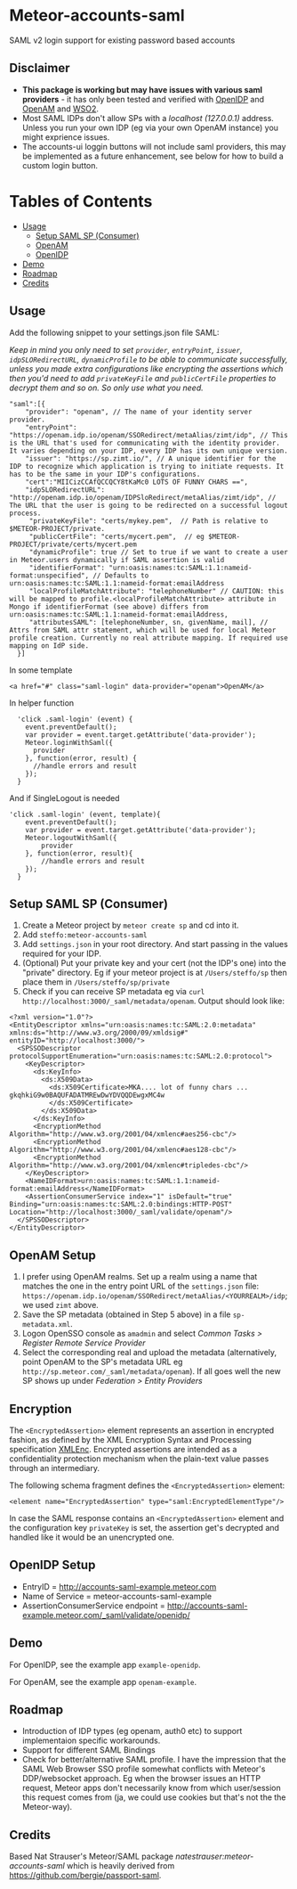 Meteor-accounts-saml
==================

SAML v2 login support for existing password based accounts

Disclaimer
------

* **This package is working but may have issues with various saml providers** - it has only been tested and verified with [OpenIDP](https://openidp.feide.no/) and [OpenAM](https://www.forgerock.org/openam) and [WSO2](https://docs.wso2.com/display/IS541).
* Most SAML IDPs don't allow SPs with a _localhost (127.0.0.1)_  address. Unless you run your own IDP (eg via your own OpenAM instance) you might exprience issues.
* The accounts-ui loggin buttons will not include saml providers, this may be implemented as a future enhancement, see below for how to build a custom login button.


Tables of Contents
======

* [Usage](#usage)
  * [Setup SAML SP (Consumer)](#setup-saml-sp-consumer)
  * [OpenAM](#openam-setup)
  * [OpenIDP](#openidp-setup)
* [Demo](#demo)
* [Roadmap](#roadmap)
* [Credits](#credits)

## Usage

Add the following snippet to your settings.json file SAML:

_Keep in mind you only need to set `provider`, `entryPoint`, `issuer`, `idpSLORedirectURL`, `dynamicProfile` to be able to communicate successfully, unless you made extra configurations like encrypting the assertions which then you'd need to add `privateKeyFile` and `publicCertFile` properties to decrypt them and so on. So only use what you need._


```
"saml":[{
    "provider": "openam", // The name of your identity server provider.
    "entryPoint": "https://openam.idp.io/openam/SSORedirect/metaAlias/zimt/idp", // This is the URL that's used for communicating with the identity provider. It varies depending on your IDP, every IDP has its own unique version.
    "issuer": "https://sp.zimt.io/", // A unique identifier for the IDP to recognize which application is trying to initiate requests. It has to be the same in your IDP's configurations.
    "cert":"MIICizCCAfQCCQCY8tKaMc0 LOTS OF FUNNY CHARS ==",
    "idpSLORedirectURL": "http://openam.idp.io/openam/IDPSloRedirect/metaAlias/zimt/idp", // The URL that the user is going to be redirected on a successful logout process.
     "privateKeyFile": "certs/mykey.pem",  // Path is relative to $METEOR-PROJECT/private.
     "publicCertFile": "certs/mycert.pem",  // eg $METEOR-PROJECT/private/certs/mycert.pem
     "dynamicProfile": true // Set to true if we want to create a user in Meteor.users dynamically if SAML assertion is valid
     "identifierFormat": "urn:oasis:names:tc:SAML:1.1:nameid-format:unspecified", // Defaults to urn:oasis:names:tc:SAML:1.1:nameid-format:emailAddress
     "localProfileMatchAttribute": "telephoneNumber" // CAUTION: this will be mapped to profile.<localProfileMatchAttribute> attribute in Mongo if identifierFormat (see above) differs from urn:oasis:names:tc:SAML:1.1:nameid-format:emailAddress,
     "attributesSAML": [telephoneNumber, sn, givenName, mail], // Attrs from SAML attr statement, which will be used for local Meteor profile creation. Currently no real attribute mapping. If required use mapping on IdP side.
  }]

```

In some template

```
<a href="#" class="saml-login" data-provider="openam">OpenAM</a>
```

In helper function

```
  'click .saml-login' (event) {
    event.preventDefault();
    var provider = event.target.getAttribute('data-provider');
    Meteor.loginWithSaml({
      provider
    }, function(error, result) {
      //handle errors and result
    });
  }
```

And if SingleLogout is needed

```
'click .saml-login' (event, template){
    event.preventDefault();
    var provider = event.target.getAttribute('data-provider');
    Meteor.logoutWithSaml({
	    provider
	}, function(error, result){
		//handle errors and result
    });
  }
```

## Setup SAML SP (Consumer)

1. Create a Meteor project by `meteor create sp` and cd into it.
2. Add `steffo:meteor-accounts-saml`
3. Add `settings.json` in your root directory. And start passing in the values required for your IDP.
4. (Optional) Put your private key and your cert (not the IDP's one) into the "private" directory. Eg if your meteor project is at `/Users/steffo/sp` then place them in `/Users/steffo/sp/private`
5. Check if you can receive SP metadata eg via `curl http://localhost:3000/_saml/metadata/openam`. Output should look like:

```
<?xml version="1.0"?>
<EntityDescriptor xmlns="urn:oasis:names:tc:SAML:2.0:metadata" xmlns:ds="http://www.w3.org/2000/09/xmldsig#" entityID="http://localhost:3000/">
  <SPSSODescriptor protocolSupportEnumeration="urn:oasis:names:tc:SAML:2.0:protocol">
    <KeyDescriptor>
      <ds:KeyInfo>
        <ds:X509Data>
          <ds:X509Certificate>MKA.... lot of funny chars ... gkqhkiG9w0BAQUFADATMREwDwYDVQQDEwgxMC4w
		  </ds:X509Certificate>
        </ds:X509Data>
      </ds:KeyInfo>
      <EncryptionMethod Algorithm="http://www.w3.org/2001/04/xmlenc#aes256-cbc"/>
      <EncryptionMethod Algorithm="http://www.w3.org/2001/04/xmlenc#aes128-cbc"/>
      <EncryptionMethod Algorithm="http://www.w3.org/2001/04/xmlenc#tripledes-cbc"/>
    </KeyDescriptor>
    <NameIDFormat>urn:oasis:names:tc:SAML:1.1:nameid-format:emailAddress</NameIDFormat>
    <AssertionConsumerService index="1" isDefault="true" Binding="urn:oasis:names:tc:SAML:2.0:bindings:HTTP-POST" Location="http://localhost:3000/_saml/validate/openam"/>
  </SPSSODescriptor>
</EntityDescriptor>
  ```

## OpenAM Setup

1. I prefer using OpenAM realms. Set up a realm using a name that matches the one in the entry point URL of the `settings.json` file: `https://openam.idp.io/openam/SSORedirect/metaAlias/<YOURREALM>/idp`; we used `zimt` above.
2. Save the SP metadata (obtained in Step 5 above) in a file `sp-metadata.xml`.
3. Logon OpenSSO console as `amadmin` and select _Common Tasks > Register Remote Service Provider_
4. Select the corresponding real and upload the metadata (alternatively, point OpenAM to the SP's metadata URL eg `http://sp.meteor.com/_saml/metadata/openam`). If all goes well the new SP shows up under _Federation > Entity Providers_

## Encryption
The `<EncryptedAssertion>` element represents an assertion in encrypted fashion, as defined by the XML Encryption Syntax and Processing specification [XMLEnc](http://www.w3.org/TR/2002/REC-xmlenc-core-20021210/). Encrypted assertions are intended as a confidentiality protection mechanism when the plain-text value passes through an intermediary. 

The following schema fragment defines the `<EncryptedAssertion>` element: 
```
<element name="EncryptedAssertion" type="saml:EncryptedElementType"/>
```
In case the SAML response contains an `<EncryptedAssertion>` element and the configuration key `privateKey` is set, the assertion get's decrypted and handled like it would be an unencrypted one.

## OpenIDP Setup
- EntryID = http://accounts-saml-example.meteor.com
- Name of Service = meteor-accounts-saml-example
- AssertionConsumerService endpoint = http://accounts-saml-example.meteor.com/_saml/validate/openidp/

## Demo

For OpenIDP, see the example app `example-openidp`.

For OpenAM, see the example app `openam-example`.

## Roadmap
* Introduction of IDP types (eg openam, auth0 etc) to support implementaion specific workarounds.
* Support for different SAML Bindings
* Check for better/alternative SAML profile. I have the impression that the SAML Web Browser SSO profile somewhat conflicts with Meteor's DDP/websocket approach. Eg when the browser issues an HTTP request, Meteor apps don't necessarily know from which user/session this request comes from (ja, we could use cookies but that's not the the Meteor-way).

## Credits
Based Nat Strauser's Meteor/SAML package _natestrauser:meteor-accounts-saml_ which is
heavily derived from https://github.com/bergie/passport-saml.

